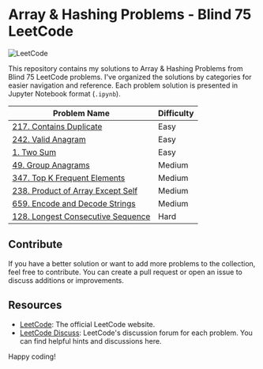 # Array & Hashing Problems - Blind 75 LeetCode 
![LeetCode](https://img.shields.io/badge/LeetCode-Solutions-blue)


This repository contains my solutions to Array & Hashing Problems from Blind 75 LeetCode problems. I've organized the solutions by categories for easier navigation and reference. Each problem solution is presented in Jupyter Notebook format (`.ipynb`).


| Problem Name                                    | Difficulty |
| ----------------------------------------------- | ---------- |
| [217. Contains Duplicate](https://github.com/mohsentabibian/LeetCode-Solutions/blob/main/01.%20Array%20Hashing/217.%20Contains%20Duplicate.ipynb)                            | Easy       |
| [242. Valid Anagram](https://github.com/mohsentabibian/LeetCode-Solutions/blob/main/01.%20Array%20Hashing/242.%20Valid%20Anagram.ipynb)                                      | Easy       |
| [1. Two Sum](https://github.com/mohsentabibian/LeetCode-Solutions/blob/main/01.%20Array%20Hashing/1.%20Two%20Sum.ipynb)                                                      | Easy       |
| [49. Group Anagrams](https://github.com/mohsentabibian/LeetCode-Solutions/blob/main/01.%20Array%20Hashing/49.%20Group%20Anagrams.ipynb)                                      | Medium     |
| [347. Top K Frequent Elements](https://github.com/mohsentabibian/LeetCode-Solutions/blob/main/01.%20Array%20Hashing/347.%20Top%20K%20Frequent%20Elements.ipynb)              | Medium     |
| [238. Product of Array Except Self](https://github.com/mohsentabibian/LeetCode-Solutions/blob/main/01.%20Array%20Hashing/238.%20Product%20of%20Array%20Except%20Self.ipynb)  | Medium     |
| [659. Encode and Decode Strings](https://github.com/mohsentabibian/LeetCode-Solutions/blob/main/01.%20Array%20Hashing/659.%20Encode%20and%20Decode%20Strings.ipynb)          | Medium     |
| [128. Longest Consecutive Sequence](https://github.com/mohsentabibian/LeetCode-Solutions/blob/main/01.%20Array%20Hashing/128.%20Longest%20Consecutive%20Sequence.ipynb)      | Hard       |

## Contribute

If you have a better solution or want to add more problems to the collection, feel free to contribute. You can create a pull request or open an issue to discuss additions or improvements.

## Resources

- [LeetCode](https://leetcode.com/): The official LeetCode website.
- [LeetCode Discuss](https://leetcode.com/discuss/): LeetCode's discussion forum for each problem. You can find helpful hints and discussions here.

Happy coding!
